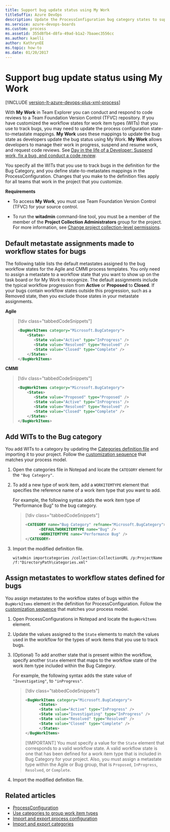 ```yaml
---
title: Support bug update status using My Work 
titleSuffix: Azure DevOps
description: Update the ProcessConfiguration bug category states to support code review requests working from Visual Studio   
ms.service: azure-devops-boards
ms.custom: process
ms.assetid: 355d8fb4-d8fa-49ad-b1a2-7baaec3556cc
ms.author: kaelli
author: KathrynEE
ms.topic: how-to
ms.date: 01/20/2017
---
```



# Support bug update status using My Work  

[!INCLUDE [version-lt-azure-devops-plus-xml-process](../../includes/version-lt-azure-devops-plus-xml-process.md)] 

With **My Work** in Team Explorer you can conduct and respond to code reviews to a Team Foundation Version Control (TFVC) repository. If you have customized the workflow states for work item types (WITs) that you use to track bugs, you may need to update the process configuration state-to-metastate mappings. **My Work** uses these mappings to update the bug state as developers update the bug status using My Work. **My Work** allows developers to manage their work in progress, suspend and resume work, and request code reviews. See [Day in the life of a Developer: Suspend work, fix a bug, and conduct a code review](../../repos/tfvc/day-life-alm-developer-suspend-work-fix-bug-conduct-code-review.md).  
  
 You specify all the WITs that you use to track bugs in the definition for the Bug Category, and you define state-to-metastates mappings in the ProcessConfiguration. Changes that you make to the definition files apply for all teams that work in the project that you customize.  
  
 **Requirements**  
  
-   To access **My Work**, you must use Team Foundation Version Control (TFVC) for your source control.   
  
-   To run the **witadmin** command-line tool, you must be a member of the member of the **Project Collection Administrators** group for the project. For more information, see [Change project collection-level permissions](../../organizations/security/change-organization-collection-level-permissions.md).  
  
<a name="default"></a> 


## Default metastate assignments made to workflow states for bugs  

 The following table lists the default metastates assigned to the bug workflow states for the Agile and CMMI process templates.  You only need to assign a metastate to a workflow state that you want to show up on the task board or for My Work to recognize. The default assignments include the typical workflow progression from **Active** or **Proposed** to **Closed**. If your bugs contain workflow states outside this progression, such as a Removed state, then you exclude those states in your metastate assignments.  
  
**Agile**  
 
> [!div class="tabbedCodeSnippets"]
> ```XML
> <BugWorkItems category="Microsoft.BugCategory">
>     <States>
>        <State value="Active" type="InProgress" />
>        <State value="Resolved" type="Resolved" />
>        <State value="Closed" type="Complete" />
>     </States>
> </BugWorkItems>
> ```

**CMMI**
> [!div class="tabbedCodeSnippets"]
> ```XML
> <BugWorkItems category="Microsoft.BugCategory">
>     <States>
>        <State value="Proposed" type="Proposed" />
>        <State value="Active" type="InProgress" />
>        <State value="Resolved" type="Resolved" />
>        <State value="Closed" type="Complete" />
>     </States>
> </BugWorkItems>
> ``` 
  
<a name="add"></a> 

## Add WITs to the Bug category 
 
You add WITs to a category by updating the [Categories definition file](categories-xml-element-reference.md) and importing it to your project. Follow the [customization sequence](../customize-work.md) that matches your process model. 
 
1. Open the categories file in Notepad and locate the `CATEGORY` element for the `"Bug Category"`.  
  
1. To add a new type of work item, add a `WORKITEMTYPE` element that specifies the reference name of a work item type that you want to add.  
  
    For example, the following syntax adds the work item type of "Performance Bug" to the bug category.  
  
   > [!div class="tabbedCodeSnippets"]
   > ```XML
   > <CATEGORY name="Bug Category" refname="Microsoft.BugCategory">  
   >       <DEFAULTWORKITEMTYPE name="Bug" />  
   >       <WORKITEMTYPE name="Performance Bug" />  
   > </CATEGORY>  
   > ```  
  
2. Import the modified definition file.  
 
   ```  
   witadmin importcategories /collection:CollectionURL /p:ProjectName /f:"DirectoryPath\categories.xml"  
   ```  
  


<a name="assign"></a> 

## Assign metastates to workflow states defined for bugs  

 You assign metastates to the workflow states of bugs within the `BugWorkItems` element in the definition for ProcessConfiguration. Follow the [customization sequence](../customize-work.md) that matches your process model. 
   
1. Open ProcessConfigurations in Notepad and locate the `BugWorkItems` element.  
  
1. Update the values assigned to the `State` elements to match the values used in the workflow for the types of work items that you use to track bugs.  
  
2. (Optional) To add another state that is present within the workflow, specify another `State` element that maps to the workflow state of the work item type included within the Bug Category.  
  
    For example, the following syntax adds the state value of `"Investigating"`, to `"inProgress"`.  
  
   > [!div class="tabbedCodeSnippets"]
   > ```XML 
   > <BugWorkItems category="Microsoft.BugCategory">  
   >       <States>  
   >       <State value="Active" type="InProgress" />  
   >       <State value="Investigating" type="InProgress" />  
   >       <State value="Resolved" type="Resolved" />  
   >       <State value="Closed" type="Complete" />  
   >       </States>  
   > </BugWorkItems>  
   > ```  
   > 
   > [!IMPORTANT]
   > You must specify a value for the `State` element that corresponds to a valid workflow state. A valid workflow state is one that has been defined for a work item type that is included in Bug Category for your project. Also, you must assign a metastate type within the Agile or Bug group, that is `Proposed`, `InProgress`, `Resolved`, or `Complete`.  
  
3. Import the modified definition file.  


 
## Related articles

-  [ProcessConfiguration](process-configuration-xml-element.md)   
-  [Use categories to group work item types](use-categories-to-group-work-item-types.md)
-  [Import and export process configuration](../witadmin/witadmin-import-export-process-configuration.md)
-  [Import and export categories](../witadmin/witadmin-import-export-categories.md)